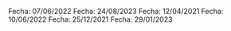 Fecha: 07/06/2022
Fecha: 24/08/2023
Fecha: 12/04/2021
Fecha: 10/06/2022
Fecha: 25/12/2021
Fecha: 29/01/2023